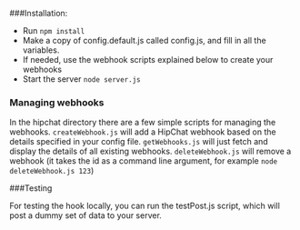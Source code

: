 ###Installation:

- Run `npm install`
- Make a copy of config.default.js called config.js, and fill in all the variables.
- If needed, use the webhook scripts explained below to create your webhooks
- Start the server `node server.js`

### Managing webhooks

In the hipchat directory there are a few simple scripts for managing the webhooks. `createWebhook.js` will add a HipChat webhook based on the details specified in your config file. `getWebhooks.js` will just fetch and display the details of all existing webhooks. `deleteWebhook.js` will remove a webhook (it takes the id as a command line argument, for example `node deleteWebhook.js 123`)

###Testing

For testing the hook locally, you can run the testPost.js script, which will post a dummy set of data to your server. 

